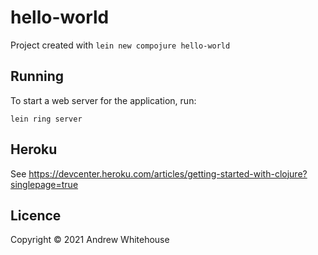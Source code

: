 # hello-world

Project created with `lein new compojure hello-world`

## Running

To start a web server for the application, run:

    lein ring server
    
## Heroku

See https://devcenter.heroku.com/articles/getting-started-with-clojure?singlepage=true

## Licence

Copyright © 2021 Andrew Whitehouse
